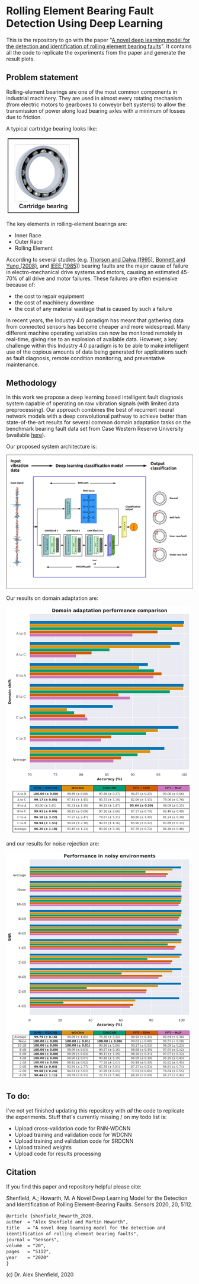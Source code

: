 # Rolling Element Bearing Fault Detection Using Deep Learning

This is the repository to go with the paper "[A novel deep learning model for the detection and identification of rolling element bearing faults](https://doi.org/10.3390/s20185112)". It contains all the code to replicate the experiments from the paper and generate the result plots.

## Problem statement

Rolling-element bearings are one of the most common components in industrial machinery. They are used in almost every rotating mechanism (from electric motors to gearboxes to conveyor belt systems) to allow the transmission of power along load bearing axles with a minimum of losses due to friction.

A typical cartridge bearing looks like:

<img src="./figures/cartridge_bearing.jpg" alt="Cartridge Bearing" width="200"/>

The key elements in rolling-element bearings are:

- Inner Race
- Outer Race
- Rolling Element

According to several studies (e.g. [Thorson and Dalva (1995)](https://ieeexplore.ieee.org/stamp/stamp.jsp?arnumber=464536), [Bonnett and Yung (2008)](https://ieeexplore.ieee.org/abstract/document/4432942), and [IEEE (1985)](https://ieeexplore.ieee.org/document/4158071)) bearing faults are the major cause of failure in electro-mechanical drive systems and motors, causing an estimated 45-70% of all drive and motor failures. These failures are often expensive because of:

- the cost to repair equipment 
- the cost of machinery downtime 
- the cost of any material wastage that is caused by such a failure 

In recent years, the Industry 4.0 paradigm has meant that gathering data from connected sensors has become cheaper and more widespread. Many different machine operating variables can now be monitored remotely in real-time, giving rise to an explosion of available data. However, a key challenge within this Industry 4.0 paradigm is to be able to make intelligent use of the copious amounts of data being generated for applications such as fault diagnosis, remote condition monitoring, and preventative maintenance.

## Methodology

In this work we propose a deep learning based intelligent fault diagnosis system capable of operating on raw vibration signals (with limited data preprocessing). Our approach combines the best of recurrent neural network models with a deep convolutional pathway to achieve better than state-of-the-art results for several common domain adaptation tasks on the benchmark bearing fault data set from Case Western Reserve University (available [here](https://csegroups.case.edu/bearingdatacenter/pages/apparatus-procedures)).

Our proposed system architecture is:

<img src="./figures/graphical_abstract_sensors.png" alt="The RNN-WDCNN architecture" width="750"/>

Our results on domain adaptation are:

<img src="./figures/fig_8.png" alt="Load adaptation results" width="500"/>

and our results for noise rejection are:

<img src="./figures/fig_12.png" alt="Noise rejection results" width="500"/>

## To do:

I've not yet finished updating this repository with _all_ the code to replicate the experiments. Stuff that's currently missing / on my todo list is:

- Upload cross-validation code for RNN-WDCNN
- Upload training and validation code for WDCNN
- Upload training and validation code for SRDCNN
- Upload trained weights
- Upload code for results processing

## Citation 

If you find this paper and repository helpful please cite:

Shenfield, A.; Howarth, M. A Novel Deep Learning Model for the Detection and Identification of Rolling Element-Bearing Faults. Sensors 2020, 20, 5112.

```
@article {shenfield_howarth_2020,
author  = "Alex Shenfield and Martin Howarth",
title   = "A novel deep learning model for the detection and identification of rolling element bearing faults",
journal = "Sensors",
volume  = "20",
pages   = "5112",
year    = "2020"
}
```


(c) Dr. Alex Shenfield, 2020
